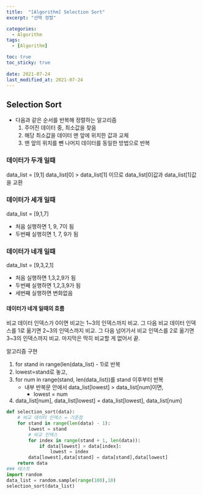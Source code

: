 ```yaml
---
title:  "[Algorithm] Selection Sort"
excerpt: "선택 정렬"

categories:
  - Algorithm
tags:
  - [Algorithm]

toc: true
toc_sticky: true
 
date: 2021-07-24
last_modified_at: 2021-07-24
---
```

## Selection Sort
- 다음과 같은 순서를 반복해 정렬하는 알고리즘
    1. 주어진 데이터 중, 최소값을 찾음
    2. 해당 최소값을 데이터 맨 앞에 위치한 값과 교체
    3. 맨 앞의 위치를 뺀 나머지 데이터를 동일한 방법으로 반복

### 데이터가 두개 일때
data_list = [9,1]
data_list[0] > data_list[1] 이므로 data_list[0]값과 data_list[1]값을 교환

### 데이터가 세개 일때
data_list = [9,1,7]
- 처음 실행하면 1, 9, 7이 됨
- 두번째 실행히면 1, 7, 9가 됨

### 데이터가 네개 일때
data_list = [9,3,2,1]
- 처음 실행하면 1,3,2,9가 됨
- 두번째 실행하면 1,2,3,9가 됨
- 세번째 실행하면 변화없음


#### 데이터가 네개 일때의 흐름
비교 데이터 인덱스가 0이면 비교는 1~3의 인덱스까지 비교.
그 다음 비교 데이터 인덱스를 1로 옮기면 2~3의 인덱스까지 비교.
그 다음 넘어가서 비교 인덱스를 2로 옮기면 3~3의 인덱스까지 비교.
마지막은 딱히 비교할 게 없어서 끝.

알고리즘 구현
1. for stand in range(len(data_list) - 1)로 반복
2. lowest=stand로 놓고,
3. for num in range(stand, len(data_list))를 stand 이후부터 반복
    - 내부 반복문 안에서 data_list[lowest] > data_list[num]이면,
        - lowest = num
4. data_list[num], data_list[lowest] = data_list[lowest], data_list[num]
```python
def selection_sort(data):
    # 비교 데이터 인덱스 = 기준점
    for stand in range(len(data) - 1):
        lowest = stand
        # 비교 인덱스
        for index in range(stand + 1, len(data)):
            if data[lowest] > data[index]:
                lowest = index
        data[lowest],data[stand] = data[stand],data[lowest]
    return data
### 테스트
import random
data_list = random.sample(range(100),10)
selection_sort(data_list)
```